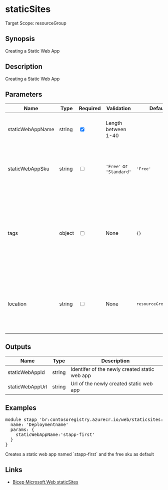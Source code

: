 # staticSites

Target Scope: resourceGroup

## Synopsis
Creating a Static Web App 

## Description
Creating a Static Web App 

## Parameters
| Name | Type | Required | Validation | Default value | Description |
| -- |  -- | -- | -- | -- | -- |
| staticWebAppName | string | <input type="checkbox" checked> | Length between 1-40 | <pre></pre> | The resourcename for the Static Web App to upsert. |
| staticWebAppSku | string | <input type="checkbox"> | `'Free'` or  `'Standard'` | <pre>'Free'</pre> | Sku type to use for this static web app. See the [documentation](https://learn.microsoft.com/en-gb/azure/static-web-apps/plans) for more information. |
| tags | object | <input type="checkbox"> | None | <pre>{}</pre> | The tags to apply to this resource. This is an object with key/value pairs.<br>Example:<br>{<br>&nbsp;&nbsp;&nbsp;FirstTag: myvalue<br>&nbsp;&nbsp;&nbsp;SecondTag: another value<br>} |
| location | string | <input type="checkbox"> | None | <pre>resourceGroup().location</pre> | Specifies the Azure location where the resource should be created. Defaults to the resourcegroup location. |
## Outputs
| Name | Type | Description |
| -- |  -- | -- |
| staticWebAppId | string | Identifer of the newly created static web app |
| staticWebAppUrl | string | Url of the newly created static web app |
## Examples
<pre>
module stapp 'br:contosoregistry.azurecr.io/web/staticsites:latest' = {
  name: 'Deploymentname'
  params: {
    staticWebAppName:'stapp-first'
  }
}
</pre>
<p>Creates a static web app named `stapp-first` and the free sku as default</p>

## Links
- [Bicep Microsoft.Web staticSites](https://learn.microsoft.com/en-us/azure/templates/microsoft.web/staticsites?pivots=deployment-language-bicep)


